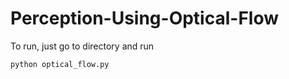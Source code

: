 # Perception-Using-Optical-Flow


To run, just go to directory and run

````bash
python optical_flow.py
````
